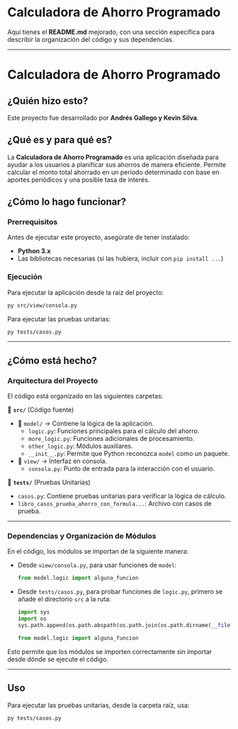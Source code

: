 # Calculadora de Ahorro Programado 

Aquí tienes el **README.md** mejorado, con una sección específica para describir la organización del código y sus dependencias.  

---

# **Calculadora de Ahorro Programado**  

## **¿Quién hizo esto?**  
Este proyecto fue desarrollado por **Andrés Gallego y Kevin Silva**.  

## **¿Qué es y para qué es?**  
La **Calculadora de Ahorro Programado** es una aplicación diseñada para ayudar a los usuarios a planificar sus ahorros de manera eficiente. Permite calcular el monto total ahorrado en un periodo determinado con base en aportes periódicos y una posible tasa de interés.  

## **¿Cómo lo hago funcionar?**  

### **Prerrequisitos**  
Antes de ejecutar este proyecto, asegúrate de tener instalado:  
- **Python 3.x**  
- Las bibliotecas necesarias (si las hubiera, incluir con `pip install ...`)  

### **Ejecución**  
Para ejecutar la aplicación desde la raíz del proyecto:  
```sh
py src/view/consola.py
```

Para ejecutar las pruebas unitarias:  
```sh
py tests/casos.py
```

---

## **¿Cómo está hecho?**  

### **Arquitectura del Proyecto**  
El código está organizado en las siguientes carpetas:  

📂 **`src/`** (Código fuente)  
- 📂 `model/` → Contiene la lógica de la aplicación.  
  - `logic.py`: Funciones principales para el cálculo del ahorro.  
  - `more_logic.py`: Funciones adicionales de procesamiento.  
  - `other_logic.py`: Módulos auxiliares.  
  - `__init__.py`: Permite que Python reconozca `model` como un paquete.  
- 📂 `view/` → Interfaz en consola.  
  - `consola.py`: Punto de entrada para la interacción con el usuario.  

📂 **`tests/`** (Pruebas Unitarias)  
- `casos.py`: Contiene pruebas unitarias para verificar la lógica de cálculo.  
- `libro_casos_prueba_ahorro_con_formula...`: Archivo con casos de prueba.  

---

### **Dependencias y Organización de Módulos**  

En el código, los módulos se importan de la siguiente manera:  

- Desde `view/consola.py`, para usar funciones de `model`:
  ```python
  from model.logic import alguna_funcion
  ```
- Desde `tests/casos.py`, para probar funciones de `logic.py`, primero se añade el directorio `src` a la ruta:
  ```python
  import sys
  import os
  sys.path.append(os.path.abspath(os.path.join(os.path.dirname(__file__), '..', 'src')))

  from model.logic import alguna_funcion
  ```

Esto permite que los módulos se importen correctamente sin importar desde dónde se ejecute el código.  

---

## **Uso**  

Para ejecutar las pruebas unitarias, desde la carpeta raíz, usa:  
```sh
py tests/casos.py
```


  


